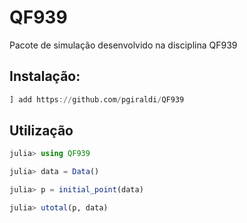 # QF939

Pacote de simulação desenvolvido na disciplina QF939 

## Instalação:

```julia
] add https://github.com/pgiraldi/QF939
```

## Utilização

```julia
julia> using QF939

julia> data = Data()

julia> p = initial_point(data)

julia> utotal(p, data)
```
